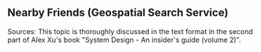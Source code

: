## Nearby Friends (Geospatial Search Service)

Sources: This topic is thoroughly discussed in the text format in the second part of Alex Xu's book "System Design - An insider's guide (volume 2)".